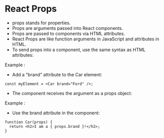 # React Props

- props stands for properties.
- Props are arguments passed into React components.
- Props are passed to components via HTML attributes.
- React Props are like function arguments in JavaScript and attributes in HTML.
- To send props into a component, use the same syntax as HTML attributes:

Example :

- Add a "brand" attribute to the Car element:

```
const myElement = <Car brand="Ford" />;
```

- The component receives the argument as a props object:

Example :

- Use the brand attribute in the component:

```
function Car(props) {
  return <h2>I am a { props.brand }!</h2>;
}
```
